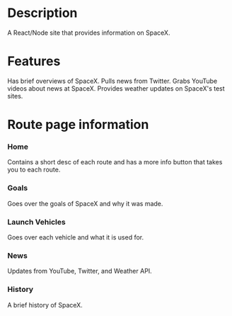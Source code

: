 # Description

A React/Node site that provides information on SpaceX.

# Features

Has brief overviews of SpaceX.
Pulls news from Twitter.
Grabs YouTube videos about news at SpaceX.
Provides weather updates on SpaceX's test sites.

# Route page information

### Home

Contains a short desc of each route and has a more info button that takes you to each route.

### Goals

Goes over the goals of SpaceX and why it was made.

### Launch Vehicles

Goes over each vehicle and what it is used for.

### News

Updates from YouTube, Twitter, and Weather API.

### History

A brief history of SpaceX.

